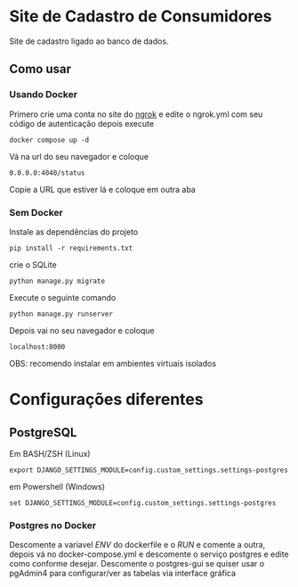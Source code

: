 # Site de Cadastro de Consumidores
Site de cadastro ligado ao banco de dados.


## Como usar
### Usando Docker

Primero crie uma conta no site do [ngrok] e edite o ngrok.yml com seu código de autenticação depois execute
```
docker compose up -d
```
Vá na url do seu navegador e coloque
```
0.0.0.0:4040/status
```
Copie a URL que estiver lá e coloque em outra aba

### Sem Docker
Instale as dependências do projeto
```
pip install -r requirements.txt
```
crie o SQLite
```
python manage.py migrate
```
Execute o seguinte comando
```
python manage.py runserver
```
Depois vai no seu navegador e coloque
```
localhost:8000
```
OBS: recomendo instalar em ambientes virtuais isolados
# Configurações diferentes
## PostgreSQL
Em BASH/ZSH (Linux)
```
export DJANGO_SETTINGS_MODULE=config.custom_settings.settings-postgres
```
em Powershell (Windows)
```
set DJANGO_SETTINGS_MODULE=config.custom_settings.settings-postgres
```
### Postgres no Docker
Descomente a variavel *ENV* do dockerfile e o *RUN* e comente a outra, depois vá no docker-compose.yml e descomente o serviço postgres e edite como conforme desejar.
Descomente o postgres-gui se quiser usar o pgAdmin4 para configurar/ver as tabelas via interface gráfica

[ngrok]: https://ngrok.com
